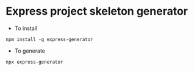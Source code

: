 # Express project skeleton generator
- To install
```
npm install -g express-generator
```

- To generate
```
npx express-generator
```